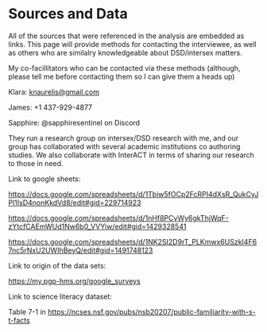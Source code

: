 <h1>Sources and Data</h1>

All of the sources that were referenced in the analysis are embedded as links. This page will provide methods for contacting the interviewee, as well as others who are similalry knowledgeable about DSD/intersex matters. 

My co-facillitators who can be contacted via these methods (although, please tell me before contacting them so I can give them a heads up)

Klara: knaurelis@gmail.com

James: +1 437-929-4877

Sapphire: @sapphiresentinel on Discord

They run a research group on intersex/DSD research with me, and our group has collaborated with several academic institutions co authoring studies. We also collaborate with InterACT in terms of sharing our research to those in need. 

Link to google sheets: 

https://docs.google.com/spreadsheets/d/1Tbiw5fOCp2FcRPI4dXsR_QukCyJPl1IsD4nonKkdVd8/edit#gid=229714923 

https://docs.google.com/spreadsheets/d/1nHf8PCyWy6gkThjWqF-zYtcfCAEmWUd1Nw6b0_VVYiw/edit#gid=1429328541

https://docs.google.com/spreadsheets/d/1NK2SI2D9rT_PLKmwx6USzkI4F67nc5rNxU2UWIhBeyQ/edit#gid=1491748123 

Link to origin of the data sets: 

https://my.pgp-hms.org/google_surveys 

Link to science literacy dataset: 

Table 7-1 in https://ncses.nsf.gov/pubs/nsb20207/public-familiarity-with-s-t-facts 

